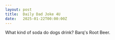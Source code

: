 ```yaml
---
layout: post
title:  Daily Dad Joke 4U
date:   2025-01-22T00:00:00Z
---
```

What kind of soda do dogs drink? Barq's Root Beer.
